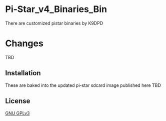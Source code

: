 # Pi-Star_v4_Binaries_Bin

There are customized pistar binaries by K9DPD 

# Changes
TBD

## Installation

These are baked into the updated pi-star sdcard image published here TBD


## License
[GNU GPLv3](https://choosealicense.com/licenses/gpl-3.0/)
